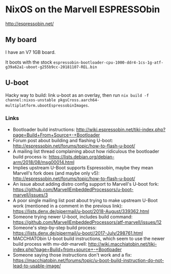 # NixOS on the Marvell ESPRESSObin
http://espressobin.net/

## My board
I have an V7 1GB board.

It boots with the stock `espressobin-bootloader-cpu-1000-ddr4-1cs-1g-atf-g39a62a1-uboot-g255b9cc-20181107-REL.bin`

## U-boot
Hacky way to build: link u-boot as an overlay, then run `nix build -f channel:nixos-unstable pkgsCross.aarch64-multiplatform.ubootEspressobinImages`.

### Links
- Bootloader build instructions: http://wiki.espressobin.net/tiki-index.php?page=Build+From+Source+-+Bootloader
- Forum post about building and flashing U-boot: http://espressobin.net/forums/topic/how-to-flash-u-boot/
- A mailing list thread complaining about how ridiculous the bootloader build process is: https://lists.debian.org/debian-arm/2018/08/msg00014.html
- Implies upstream U-Boot supports Espressobin, maybe they mean Marvell's fork does (and maybe only v5): http://espressobin.net/forums/topic/how-to-flash-u-boot/
- An issue about adding distro config support to Marvell's U-boot fork: https://github.com/MarvellEmbeddedProcessors/u-boot-marvell/issues/3
- A poor single mailing list post about trying to make upstream U-Boot work (mentioned in a comment in the previous link): https://lists.denx.de/pipermail/u-boot/2018-August/339362.html
- Someone trying newer U-boot, includes build command: https://github.com/MarvellEmbeddedProcessors/atf-marvell/issues/12
- Someone's step-by-step build process: https://lists.denx.de/pipermail/u-boot//2017-July/298761.html
- MACCHIATObin U-boot build instructions, which seem to use the newer build process with mv-ddr-marvell: http://wiki.macchiatobin.net/tiki-index.php?page=Build+from+source+-+Bootloader
- Someone saying those instructions don't work and a fix: https://macchiatobin.net/forums/topic/u-boot-build-instruction-do-not-lead-to-usable-image/
